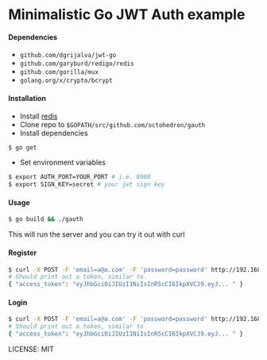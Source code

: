 # Minimalistic Go JWT Auth example

#### Dependencies
+ `github.com/dgrijalva/jwt-go`
+ `github.com/garyburd/redigo/redis`
+ `github.com/gorilla/mux`
+ `golang.org/x/crypto/bcrypt`

#### Installation
+ Install [redis](https://redis.io)
+ Clone repo to `$GOPATH/src/github.com/octohedron/gauth`
+ Install dependencies
```Bash
$ go get
```
+ Set environment variables
```Bash
$ export AUTH_PORT=YOUR_PORT # i.e. 8000
$ export SIGN_KEY=secret # your jwt sign key
```
#### Usage
```Bash
$ go build && ./gauth
```
This will run the server and you can try it out with curl

#### Register
```Bash
$ curl -X POST -F 'email=a@a.com' -F 'password=password' http://192.168.1.43:4200/register
# Should print out a token, similar to 
{ "access_token": "eyJhbGciOiJIUzI1NiIsInR5cCI6IkpXVCJ9.eyJ... " }
```


#### Login
```Bash
$ curl -X POST -F 'email=a@a.com' -F 'password=password' http://192.168.1.43:4200/login
# Should print out a token, similar to 
{ "access_token": "eyJhbGciOiJIUzI1NiIsInR5cCI6IkpXVCJ9.eyJ... " }
```

LICENSE: MIT